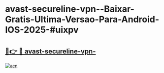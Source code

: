 # avast-secureline-vpn--Baixar-Gratis-Ultima-Versao-Para-Android-IOS-2025-#uixpv

# <h2><a href="https://ainizakaria.my?title=avast-secureline-vpn-&ref=24M">🔗👉 🔴 avast-secureline-vpn-</a></h2>

[![acn](https://github.com/user-attachments/assets/0f9c940e-d8b0-45ae-aac7-cd30a18b3e1c)](https://ainizakaria.my?title=avast-secureline-vpn-&ref=24M)

